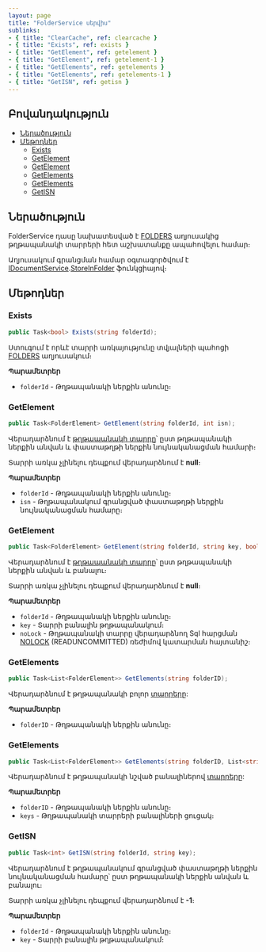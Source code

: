 ```yaml
---
layout: page
title: "FolderService սերվիս" 
sublinks:
- { title: "ClearCache", ref: clearcache }
- { title: "Exists", ref: exists }
- { title: "GetElement", ref: getelement }
- { title: "GetElement", ref: getelement-1 }
- { title: "GetElements", ref: getelements }
- { title: "GetElements", ref: getelements-1 }
- { title: "GetISN", ref: getisn }
---
```


## Բովանդակություն
- [Ներածություն](#ներածություն)
- [Մեթոդներ](#մեթոդներ)
  - [Exists](#exists)
  - [GetElement](#getelement)
  - [GetElement](#getelement-1)
  - [GetElements](#getelements)
  - [GetElements](#getelements-1)
  - [GetISN](#getisn)
  <!-- - [Store](#store) -->


## Ներածություն

FolderService դասը նախատեսված է [FOLDERS](https://armsoft.github.io/as4x-docs/HTM/ProgrGuide/Database/Folders.html) աղյուսակից թղթապանակի տարրերի հետ աշխատանքը ապահովելու համար։

Աղյուսակում գրանցման համար օգտագործվում է [IDocumentService](IDocumentService.md).[StoreInFolder](IDocumentService#storeinfolder) ֆունկցիայով։

## Մեթոդներ

### Exists

```c#
public Task<bool> Exists(string folderId);
```

Ստուգում է որևէ տարրի առկայությունը տվյալների պահոցի [FOLDERS](https://armsoft.github.io/as4x-docs/HTM/ProgrGuide/Database/Folders.html) աղյուսակում։

**Պարամետրեր**

* `folderId` - Թղթապանակի ներքին անունը։

### GetElement

```c#
public Task<FolderElement> GetElement(string folderId, int isn);
```

Վերադարձնում է [թղթապանակի տարրը](../types/FolderElement.md)՝ ըստ թղթապանակի ներքին անվան և փաստաթղթի ներքին նույնականացման համարի։

Տարրի առկա չլինելու դեպքում վերադարձնում է **null**։

**Պարամետրեր**

* `folderId` - Թղթապանակի ներքին անունը։
* `isn` - Թղթապանակում գրանցված փաստաթղթի ներքին նույնականացման համարը։

### GetElement

```c#
public Task<FolderElement> GetElement(string folderId, string key, bool noLock = false);
```

Վերադարձնում է [թղթապանակի տարրը](../types/FolderElement.md)՝ ըստ թղթապանակի ներքին անվան և բանալու։

Տարրի առկա չլինելու դեպքում վերադարձնում է **null**։

**Պարամետրեր**

* `folderId` - Թղթապանակի ներքին անունը։
* `key` - Տարրի բանալին թղթապանակում։
* `noLock` - Թղթապանակի տարրը վերադարձնող Sql հարցման [NOLOCK](https://learn.microsoft.com/en-us/sql/t-sql/queries/hints-transact-sql-table?view=sql-server-ver16#readuncommitted) (READUNCOMMITTED) ռեժիմով կատարման հայտանիշ։

### GetElements

```c#
public Task<List<FolderElement>> GetElements(string folderID);
```

Վերադարձնում է թղթապանակի բոլոր [տարրերը](../types/FolderElement.md):

**Պարամետրեր**

* `folderID` - Թղթապանակի ներքին անունը։

### GetElements

```c#
public Task<List<FolderElement>> GetElements(string folderID, List<string> keys);
```

Վերադարձնում է թղթապանակի նշված բանալիներով [տարրերը](../types/FolderElement.md):

**Պարամետրեր**

* `folderID` - Թղթապանակի ներքին անունը։
* `keys` - Թղթապանակի տարրերի բանալիների ցուցակ։

### GetISN

```c#
public Task<int> GetISN(string folderId, string key);
```

Վերադարձնում է թղթապանակում գրանցված փաստաթղթի ներքին նույնականացման համարը՝ ըստ թղթապանակի ներքին անվան և բանալու։

Տարրի առկա չլինելու դեպքում վերադարձնում է **-1**։

**Պարամետրեր**

* `folderId` - Թղթապանակի ներքին անունը։
* `key` - Տարրի բանալին թղթապանակում։

<!-- ### Store

```c#
public Task Store(int isn, List<FolderElement> folderElements, string defaultComment, bool existsInDb);
```

Գրանցում է ՝folderElements՝ արգումենտում նշված [թղթապանակների տարրերը](FolderElement.md) տվյալների պահոցի [FOLDERS](https://armsoft.github.io/as4x-docs/HTM/ProgrGuide/Database/Folders.html) աղյուսակում։

**Պարամետրեր**

* `isn` - Գրանցման ենթակա թղթապանակի տարրերին կապակցված փաստաթղթի ներքին նույնակականացման համարը։
* `folderElements` - Գրանցման ենթակա թղթապանակի տարրերի ցուցակը։
* `defaultComment` - Թղթապանակի տարրերում Comment դաշտի դատարկ արժեքի դեպքում թղթապանակի տարրերին տրվող հայերեն անվանում։
* `existsInDb` - `isn` ներքին նույնականացման համարով փաստաթղթին կապակցված թղթապանակի տարրերի տվյալների պահոցից հեռացման հայտանիշ։ -->
